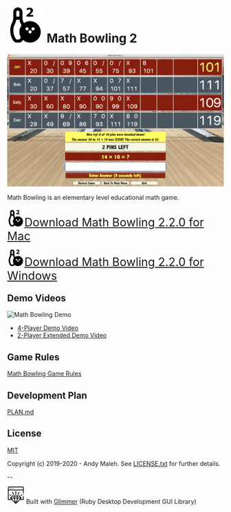 # <img alt="Math Bowling Logo" src="images/math-bowling-logo.png" height=85 /> Math Bowling 2

![Math Bowling Screenshot](Math-Bowling-Screenshot.png)

Math Bowling is an elementary level educational math game.

<span style="font-size: 1.9em; position: relative; top: 5px">[<img alt="Math Bowling Download for Mac" src="images/math-bowling-logo.png" width="40" />Download Math Bowling 2.2.0 for Mac](https://www.dropbox.com/s/m8u19d522n21l5j/Math%20Bowling%202-2.2.0.dmg?dl=1)</span>

<span style="font-size: 1.9em; position: relative; top: 5px">[<img alt="Math Bowling Download for Windows" src="images/math-bowling-logo.png" width="40" />Download Math Bowling 2.2.0 for Windows](https://www.dropbox.com/s/9s4114w4sh12ftu/Math%20Bowling%202-2.2.0.msi?dl=0)</span>

## Demo Videos

![Math Bowling Demo](https://github.com/AndyObtiva/MathBowling/raw/master/MathBowling-2.0.0-Demo-4Players.gif)

- [4-Player Demo Video](https://github.com/AndyObtiva/MathBowling/raw/2.0.0/MathBowling-2.0.0-Demo-4Players.mp4) 
- [2-Player Extended Demo Video](https://github.com/AndyObtiva/MathBowling/raw/2.0.0/MathBowling-2.0.0-Demo-2Players.mp4)

## Game Rules

[Math Bowling Game Rules](http://AndyObtiva.github.io/MathBowling/game_rules.html)

## Development Plan

[PLAN.md](PLAN.md)

## License

[MIT](https://opensource.org/licenses/MIT)

Copyright (c) 2019-2020 - Andy Maleh. See [LICENSE.txt](LICENSE.txt) for further details.

--

[<img src="https://raw.githubusercontent.com/AndyObtiva/glimmer/master/images/glimmer-logo-hi-res.png" height=40 />](https://github.com/AndyObtiva/glimmer) Built with [Glimmer](https://github.com/AndyObtiva/glimmer) (Ruby Desktop Development GUI Library)
